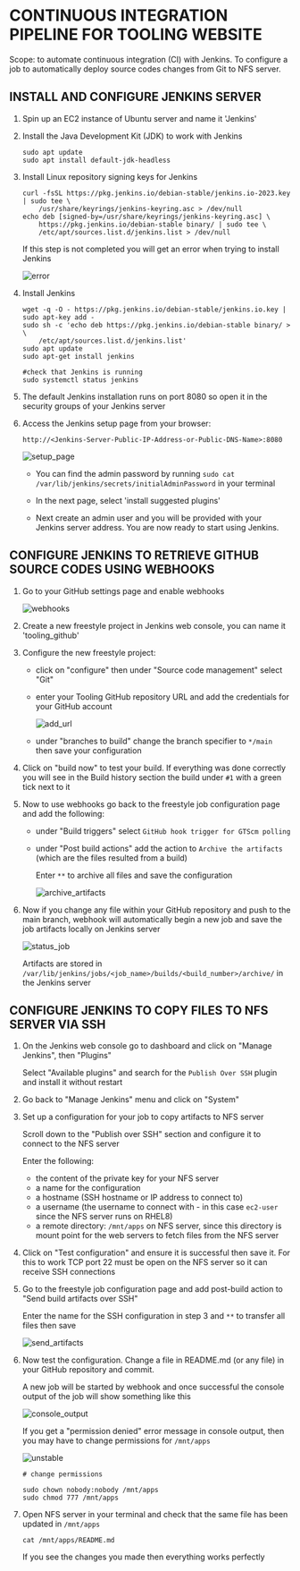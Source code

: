 # CONTINUOUS INTEGRATION PIPELINE FOR TOOLING WEBSITE

Scope: to automate continuous integration (CI) with Jenkins. To configure a job to automatically deploy source codes changes from Git to NFS server.

## INSTALL AND CONFIGURE JENKINS SERVER

1. Spin up an EC2 instance of Ubuntu server and name it 'Jenkins'

2. Install the Java Development Kit (JDK) to work with Jenkins 

    ```
    sudo apt update
    sudo apt install default-jdk-headless
    ```

3. Install Linux repository signing keys for Jenkins 

    ```
    curl -fsSL https://pkg.jenkins.io/debian-stable/jenkins.io-2023.key | sudo tee \
        /usr/share/keyrings/jenkins-keyring.asc > /dev/null
    echo deb [signed-by=/usr/share/keyrings/jenkins-keyring.asc] \
        https://pkg.jenkins.io/debian-stable binary/ | sudo tee \
        /etc/apt/sources.list.d/jenkins.list > /dev/null    
    ```

    If this step is not completed you will get an error when trying to install Jenkins

    ![error](./screenshots_9/keys_error.png)

4. Install Jenkins

    ```
    wget -q -O - https://pkg.jenkins.io/debian-stable/jenkins.io.key | sudo apt-key add -
    sudo sh -c 'echo deb https://pkg.jenkins.io/debian-stable binary/ > \
        /etc/apt/sources.list.d/jenkins.list'
    sudo apt update
    sudo apt-get install jenkins

    #check that Jenkins is running
    sudo systemctl status jenkins
    ```

5. The default Jenkins installation runs on port 8080 so open it in the security groups of your Jenkins server

6. Access the Jenkins setup page from your browser:

    `http://<Jenkins-Server-Public-IP-Address-or-Public-DNS-Name>:8080`

    ![setup_page](./screenshots_9/jenkins_setup_page.png)

    - You can find the admin password by running `sudo cat /var/lib/jenkins/secrets/initialAdminPassword` in your terminal

    - In the next page, select 'install suggested plugins'

    - Next create an admin user and you will be provided with your Jenkins server address. You are now ready to start using Jenkins.


## CONFIGURE JENKINS TO RETRIEVE GITHUB SOURCE CODES USING WEBHOOKS

1. Go to your GitHub settings page and enable webhooks

    ![webhooks](./screenshots_9/webhook_github.gif)

2. Create a new freestyle project in Jenkins web console, you can name it 'tooling_github'

3. Configure the new freestyle project:

    - click on "configure" then under "Source code management" select "Git"

    - enter your Tooling GitHub repository URL and add the credentials for your GitHub account

        ![add_url](./screenshots_9/add_github_url_and_password.png)

    - under "branches to build" change the branch specifier to ` */main ` then save your configuration

4. Click on "build now" to test your build. If everything was done correctly you will see in the Build history section the build under `#1` with a green tick next to it

5. Now to use webhooks go back to the freestyle job configuration page and add the following:

    - under "Build triggers" select `GitHub hook trigger for GTScm polling`

    - under "Post build actions" add the action to `Archive the artifacts` (which are the files resulted from a build)
    
         Enter `**` to archive all files and save the configuration

        ![archive_artifacts](./screenshots_9/archive_artifacts.gif)

6. Now if you change any file within your GitHub repository and push to the main branch, webhook will automatically begin a new job and save the job artifacts locally on Jenkins server

    ![status_job](./screenshots_9/status_job.png)

    Artifacts are stored in `/var/lib/jenkins/jobs/<job_name>/builds/<build_number>/archive/` in the Jenkins server


## CONFIGURE JENKINS TO COPY FILES TO NFS SERVER VIA SSH

1. On the Jenkins web console go to dashboard and click on "Manage Jenkins", then "Plugins"

    Select "Available plugins" and search for the `Publish Over SSH` plugin and install it without restart

2. Go back to "Manage Jenkins" menu and click on "System"

3. Set up a configuration for your job to copy artifacts to  NFS server 

    Scroll down to the "Publish over SSH" section and configure it to connect to the NFS server

    Enter the following: 
    - the content of the private key for your NFS server
    - a name for the configuration
    - a hostname (SSH hostname or IP address to connect to)
    - a username (the username to connect with - in this case `ec2-user` since the NFS server runs on RHEL8)
    - a remote directory: `/mnt/apps` on NFS server, since this directory is mount point for the web servers to fetch files from the NFS server

4. Click on "Test configuration" and ensure it is successful then save it. For this to work TCP port 22 must be open on the NFS server so it can receive SSH connections

5. Go to the freestyle job configuration page and add post-build action to "Send build artifacts over SSH"

    Enter the name for the SSH configuration in step 3 and `**` to transfer all files then save

    ![send_artifacts](./screenshots_9/send_artifacts_over_ssh.png)

6. Now test the configuration. Change a file in README.md (or any file) in your GitHub repository and commit. 

    A new job will be started by webhook and once successful the console output of the job will show something like this

    ![console_output](./screenshots_9/transfer_%20console_otuput.png)


    If you get a "permission denied" error message in console output, then you may have to change permissions for `/mnt/apps`

    ![unstable](./screenshots_9/build_error_permission.png)


    ```
    # change permissions 

    sudo chown nobody:nobody /mnt/apps
    sudo chmod 777 /mnt/apps
    ```

7. Open NFS server in your terminal and check that the same file has been updated in `/mnt/apps` 

    `cat /mnt/apps/README.md`

    If you see the changes you made then everything works perfectly

